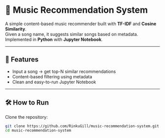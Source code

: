 # 🎵 Music Recommendation System

A simple content-based music recommender built with **TF-IDF** and **Cosine Similarity**.  
Given a song name, it suggests similar songs based on metadata.  
Implemented in **Python** with **Jupyter Notebook**.

---

## 📌 Features
- Input a song → get top-N similar recommendations  
- Content-based filtering using metadata  
- Clean and easy-to-run Jupyter Notebook  

---

## 🛠️ How to Run

Clone the repository:
```bash
git clone https://github.com/RinkuGill/music-recommendation-system.git
cd music-recommendation-system
